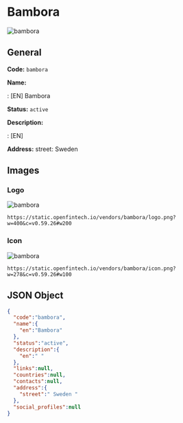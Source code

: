 
# Bambora 
![bambora](https://static.openfintech.io/vendors/bambora/logo.png?w=400&c=v0.59.26#w200)  

## General 
 
**Code:** `bambora` 
 
**Name:** 
 
:	[EN] Bambora 
 
**Status:** `active` 
 
**Description:** 
 
: [EN]   
 
**Address:** 
street:  Sweden  

## Images 

### Logo 
 
![bambora](https://static.openfintech.io/vendors/bambora/logo.png?w=400&c=v0.59.26#w200)  

```
https://static.openfintech.io/vendors/bambora/logo.png?w=400&c=v0.59.26#w200
```  

### Icon 
 
![bambora](https://static.openfintech.io/vendors/bambora/icon.png?w=278&c=v0.59.26#w100)  

```
https://static.openfintech.io/vendors/bambora/icon.png?w=278&c=v0.59.26#w100
```  

## JSON Object 

```json
{
  "code":"bambora",
  "name":{
    "en":"Bambora"
  },
  "status":"active",
  "description":{
    "en":" "
  },
  "links":null,
  "countries":null,
  "contacts":null,
  "address":{
    "street":" Sweden "
  },
  "social_profiles":null
}
```  

